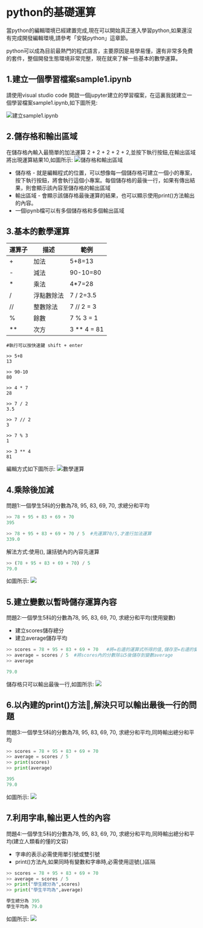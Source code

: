 # python的基礎運算
當python的編輯環境已經建置完成,現在可以開始真正進入學習python,如果還沒有完成開發編輯環境,請參考「安裝python」這章節。

python可以成為目前最熱門的程式語言，主要原因是易學易懂，還有非常多免費的套件，整個開發生態環境非常完整，現在就來了解一些基本的數學運算。

## 1.建立一個學習檔案sample1.ipynb

請使用visual studio code 開啟一個jupyter建立的學習檔案，在這裏我就建立一個學習檔案sample1.ipynb,如下圖所見:

![建立sample1.ipynb](images/image1.png)

## 2.儲存格和輸出區域
在儲存格內輸入最簡單的加法運算 2 + 2 + 2 + 2 + 2,並按下執行按鈕,在輸出區域將出現運算結果10,如圖所示:
![儲存格和輸出區域](images/image2.png)

- 儲存格 - 就是編輯程式的位置，可以想像每一個儲存格可建立一個小的專案，按下執行按鈕，將會執行這個小專案。每個儲存格的最後一行，如果有傳出結果，則會顯示該內容至儲存格的輸出區域
- 輸出區域 - 會顯示該儲存格最後運算的結果，也可以顯示使用print()方法輸出的內容。
- 一個ipynb檔可以有多個儲存格和多個輸出區域

## 3.基本的數學運算

運算子 | 描述  | 範例
-----| ------- | ----
| + | 加法 | 5+8=13
| - | 減法 | 90-10=80  
| * | 乘法 | 4*7=28
| / | 浮點數除法 | 7 / 2=3.5
| // | 整數除法 | 7 // 2 = 3
| % | 餘數  | 7 % 3 = 1
| ** | 次方 |  3 ** 4 = 81

```python
#執行可以按快速鍵 shift + enter

>> 5+8
13

>> 90-10
80

>> 4 * 7
28

>> 7 / 2
3.5

>> 7 // 2 
3

>> 7 % 3
1

>> 3 ** 4
81
```

編輯方式如下圖所示:
![數學運算](images/image3.png)

## 4.乘除後加減
問題1:一個學生5科的分數為78, 95, 83, 69, 70, 求總分和平均

```python
>> 78 + 95 + 83 + 69 + 70
395

>> 78 + 95 + 83 + 69 + 70 / 5  #先運算70/5,才進行加法運算
339.0
```



解法方式:使用(), 讓括號內的內容先運算

```python
>> (78 + 95 + 83 + 69 + 70) / 5
79.0
```
如圖所示:
![](images/image4.png)

## 5.建立變數以暫時儲存運算內容
問題2:一個學生5科的分數為78, 95, 83, 69, 70, 求總分和平均(使用變數)

- 建立scores儲存總分
- 建立average儲存平均

```python
>> scores = 78 + 95 + 83 + 69 + 70   #將=右邊的運算式所得的值,儲存至=右邊的變數scores
>> average = scores / 5  #將scores內的分數除以5後儲存到變數average
>> average

79.0
```

儲存格只可以輸出最後一行,如圖所示:
![](images/image5.png)

## 6.以內建的print()方法,解決只可以輸出最後一行的問題
問題3:一個學生5科的分數為78, 95, 83, 69, 70, 求總分和平均,同時輸出總分和平均

```python
>> scores = 78 + 95 + 83 + 69 + 70
>> average = scores / 5
>> print(scores)
>> print(average)

395
79.0
```

如圖所示:
![](images/image5.png)

## 7.利用字串,輸出更人性的內容
問題4:一個學生5科的分數為78, 95, 83, 69, 70, 求總分和平均,同時輸出總分和平均(建立人類看的懂的文容)

- 字串的表示必需使用單引號或雙引號
- print()方法內,如果同時有變數和字串時,必需使用逗號(,)區隔


```python
>> scores = 78 + 95 + 83 + 69 + 70
>> average = scores / 5
>> print("學生總分為",scores)
>> print("學生平均為",average)

學生總分為 395
學生平均為 79.0
```

如圖所示:
![](images/image7.png)